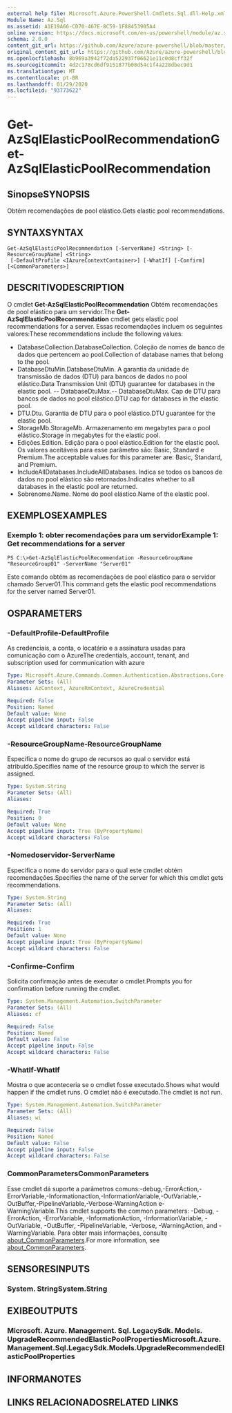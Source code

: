 ```yaml
---
external help file: Microsoft.Azure.PowerShell.Cmdlets.Sql.dll-Help.xml
Module Name: Az.Sql
ms.assetid: A1E19A66-CD70-467E-8C59-1F88453905A4
online version: https://docs.microsoft.com/en-us/powershell/module/az.sql/get-azsqlelasticpoolrecommendation
schema: 2.0.0
content_git_url: https://github.com/Azure/azure-powershell/blob/master/src/Sql/Sql/help/Get-AzSqlElasticPoolRecommendation.md
original_content_git_url: https://github.com/Azure/azure-powershell/blob/master/src/Sql/Sql/help/Get-AzSqlElasticPoolRecommendation.md
ms.openlocfilehash: 8b969a3942f72da522937f06621e11c0d8cff32f
ms.sourcegitcommit: 4d2c178cd6df9151877b08d54c1f4a228dbec9d1
ms.translationtype: MT
ms.contentlocale: pt-BR
ms.lasthandoff: 01/29/2020
ms.locfileid: "93773622"
---
```

# <span data-ttu-id="5f2d5-101">Get-AzSqlElasticPoolRecommendation</span><span class="sxs-lookup"><span data-stu-id="5f2d5-101">Get-AzSqlElasticPoolRecommendation</span></span>

## <span data-ttu-id="5f2d5-102">Sinopse</span><span class="sxs-lookup"><span data-stu-id="5f2d5-102">SYNOPSIS</span></span>
<span data-ttu-id="5f2d5-103">Obtém recomendações de pool elástico.</span><span class="sxs-lookup"><span data-stu-id="5f2d5-103">Gets elastic pool recommendations.</span></span>

## <span data-ttu-id="5f2d5-104">SYNTAX</span><span class="sxs-lookup"><span data-stu-id="5f2d5-104">SYNTAX</span></span>

```
Get-AzSqlElasticPoolRecommendation [-ServerName] <String> [-ResourceGroupName] <String>
 [-DefaultProfile <IAzureContextContainer>] [-WhatIf] [-Confirm] [<CommonParameters>]
```

## <span data-ttu-id="5f2d5-105">DESCRITIVO</span><span class="sxs-lookup"><span data-stu-id="5f2d5-105">DESCRIPTION</span></span>
<span data-ttu-id="5f2d5-106">O cmdlet **Get-AzSqlElasticPoolRecommendation** Obtém recomendações de pool elástico para um servidor.</span><span class="sxs-lookup"><span data-stu-id="5f2d5-106">The **Get-AzSqlElasticPoolRecommendation** cmdlet gets elastic pool recommendations for a server.</span></span>
<span data-ttu-id="5f2d5-107">Essas recomendações incluem os seguintes valores:</span><span class="sxs-lookup"><span data-stu-id="5f2d5-107">These recommendations include the following values:</span></span>
- <span data-ttu-id="5f2d5-108">DatabaseCollection.</span><span class="sxs-lookup"><span data-stu-id="5f2d5-108">DatabaseCollection.</span></span> <span data-ttu-id="5f2d5-109">Coleção de nomes de banco de dados que pertencem ao pool.</span><span class="sxs-lookup"><span data-stu-id="5f2d5-109">Collection of database names that belong to the pool.</span></span> 
- <span data-ttu-id="5f2d5-110">DatabaseDtuMin.</span><span class="sxs-lookup"><span data-stu-id="5f2d5-110">DatabaseDtuMin.</span></span> <span data-ttu-id="5f2d5-111">A garantia da unidade de transmissão de dados (DTU) para bancos de dados no pool elástico.</span><span class="sxs-lookup"><span data-stu-id="5f2d5-111">Data Transmission Unit (DTU) guarantee for databases in the elastic pool.</span></span> 
 <span data-ttu-id="5f2d5-112">-- DatabaseDtuMax.</span><span class="sxs-lookup"><span data-stu-id="5f2d5-112">-- DatabaseDtuMax.</span></span> <span data-ttu-id="5f2d5-113">Cap de DTU para bancos de dados no pool elástico.</span><span class="sxs-lookup"><span data-stu-id="5f2d5-113">DTU cap for databases in the elastic pool.</span></span> 
- <span data-ttu-id="5f2d5-114">DTU.</span><span class="sxs-lookup"><span data-stu-id="5f2d5-114">Dtu.</span></span> <span data-ttu-id="5f2d5-115">Garantia de DTU para o pool elástico.</span><span class="sxs-lookup"><span data-stu-id="5f2d5-115">DTU guarantee for the elastic pool.</span></span> 
- <span data-ttu-id="5f2d5-116">StorageMb.</span><span class="sxs-lookup"><span data-stu-id="5f2d5-116">StorageMb.</span></span> <span data-ttu-id="5f2d5-117">Armazenamento em megabytes para o pool elástico.</span><span class="sxs-lookup"><span data-stu-id="5f2d5-117">Storage in megabytes for the elastic pool.</span></span> 
- <span data-ttu-id="5f2d5-118">Edições.</span><span class="sxs-lookup"><span data-stu-id="5f2d5-118">Edition.</span></span> <span data-ttu-id="5f2d5-119">Edição para o pool elástico.</span><span class="sxs-lookup"><span data-stu-id="5f2d5-119">Edition for the elastic pool.</span></span> <span data-ttu-id="5f2d5-120">Os valores aceitáveis para esse parâmetro são: Basic, Standard e Premium.</span><span class="sxs-lookup"><span data-stu-id="5f2d5-120">The acceptable values for this parameter are: Basic, Standard, and Premium.</span></span> 
- <span data-ttu-id="5f2d5-121">IncludeAllDatabases.</span><span class="sxs-lookup"><span data-stu-id="5f2d5-121">IncludeAllDatabases.</span></span> <span data-ttu-id="5f2d5-122">Indica se todos os bancos de dados no pool elástico são retornados.</span><span class="sxs-lookup"><span data-stu-id="5f2d5-122">Indicates whether to all databases in the elastic pool are returned.</span></span> 
- <span data-ttu-id="5f2d5-123">Sobrenome.</span><span class="sxs-lookup"><span data-stu-id="5f2d5-123">Name.</span></span> <span data-ttu-id="5f2d5-124">Nome do pool elástico.</span><span class="sxs-lookup"><span data-stu-id="5f2d5-124">Name of the elastic pool.</span></span>

## <span data-ttu-id="5f2d5-125">EXEMPLOS</span><span class="sxs-lookup"><span data-stu-id="5f2d5-125">EXAMPLES</span></span>

### <span data-ttu-id="5f2d5-126">Exemplo 1: obter recomendações para um servidor</span><span class="sxs-lookup"><span data-stu-id="5f2d5-126">Example 1: Get recommendations for a server</span></span>
```
PS C:\>Get-AzSqlElasticPoolRecommendation -ResourceGroupName "ResourceGroup01" -ServerName "Server01"
```

<span data-ttu-id="5f2d5-127">Este comando obtém as recomendações de pool elástico para o servidor chamado Server01.</span><span class="sxs-lookup"><span data-stu-id="5f2d5-127">This command gets the elastic pool recommendations for the server named Server01.</span></span>

## <span data-ttu-id="5f2d5-128">OS</span><span class="sxs-lookup"><span data-stu-id="5f2d5-128">PARAMETERS</span></span>

### <span data-ttu-id="5f2d5-129">-DefaultProfile</span><span class="sxs-lookup"><span data-stu-id="5f2d5-129">-DefaultProfile</span></span>
<span data-ttu-id="5f2d5-130">As credenciais, a conta, o locatário e a assinatura usadas para comunicação com o Azure</span><span class="sxs-lookup"><span data-stu-id="5f2d5-130">The credentials, account, tenant, and subscription used for communication with azure</span></span>

```yaml
Type: Microsoft.Azure.Commands.Common.Authentication.Abstractions.Core.IAzureContextContainer
Parameter Sets: (All)
Aliases: AzContext, AzureRmContext, AzureCredential

Required: False
Position: Named
Default value: None
Accept pipeline input: False
Accept wildcard characters: False
```

### <span data-ttu-id="5f2d5-131">-ResourceGroupName</span><span class="sxs-lookup"><span data-stu-id="5f2d5-131">-ResourceGroupName</span></span>
<span data-ttu-id="5f2d5-132">Especifica o nome do grupo de recursos ao qual o servidor está atribuído.</span><span class="sxs-lookup"><span data-stu-id="5f2d5-132">Specifies name of the resource group to which the server is assigned.</span></span>

```yaml
Type: System.String
Parameter Sets: (All)
Aliases:

Required: True
Position: 0
Default value: None
Accept pipeline input: True (ByPropertyName)
Accept wildcard characters: False
```

### <span data-ttu-id="5f2d5-133">-Nomedoservidor</span><span class="sxs-lookup"><span data-stu-id="5f2d5-133">-ServerName</span></span>
<span data-ttu-id="5f2d5-134">Especifica o nome do servidor para o qual este cmdlet obtém recomendações.</span><span class="sxs-lookup"><span data-stu-id="5f2d5-134">Specifies the name of the server for which this cmdlet gets recommendations.</span></span>

```yaml
Type: System.String
Parameter Sets: (All)
Aliases:

Required: True
Position: 1
Default value: None
Accept pipeline input: True (ByPropertyName)
Accept wildcard characters: False
```

### <span data-ttu-id="5f2d5-135">-Confirme</span><span class="sxs-lookup"><span data-stu-id="5f2d5-135">-Confirm</span></span>
<span data-ttu-id="5f2d5-136">Solicita confirmação antes de executar o cmdlet.</span><span class="sxs-lookup"><span data-stu-id="5f2d5-136">Prompts you for confirmation before running the cmdlet.</span></span>

```yaml
Type: System.Management.Automation.SwitchParameter
Parameter Sets: (All)
Aliases: cf

Required: False
Position: Named
Default value: False
Accept pipeline input: False
Accept wildcard characters: False
```

### <span data-ttu-id="5f2d5-137">-WhatIf</span><span class="sxs-lookup"><span data-stu-id="5f2d5-137">-WhatIf</span></span>
<span data-ttu-id="5f2d5-138">Mostra o que aconteceria se o cmdlet fosse executado.</span><span class="sxs-lookup"><span data-stu-id="5f2d5-138">Shows what would happen if the cmdlet runs.</span></span>
<span data-ttu-id="5f2d5-139">O cmdlet não é executado.</span><span class="sxs-lookup"><span data-stu-id="5f2d5-139">The cmdlet is not run.</span></span>

```yaml
Type: System.Management.Automation.SwitchParameter
Parameter Sets: (All)
Aliases: wi

Required: False
Position: Named
Default value: False
Accept pipeline input: False
Accept wildcard characters: False
```

### <span data-ttu-id="5f2d5-140">CommonParameters</span><span class="sxs-lookup"><span data-stu-id="5f2d5-140">CommonParameters</span></span>
<span data-ttu-id="5f2d5-141">Esse cmdlet dá suporte a parâmetros comuns:-debug,-ErrorAction,-ErrorVariable,-Informationaction,-InformationVariable,-OutVariable,-OutBuffer,-PipelineVariable,-Verbose-WarningAction e-WarningVariable.</span><span class="sxs-lookup"><span data-stu-id="5f2d5-141">This cmdlet supports the common parameters: -Debug, -ErrorAction, -ErrorVariable, -InformationAction, -InformationVariable, -OutVariable, -OutBuffer, -PipelineVariable, -Verbose, -WarningAction, and -WarningVariable.</span></span> <span data-ttu-id="5f2d5-142">Para obter mais informações, consulte [about_CommonParameters](https://go.microsoft.com/fwlink/?LinkID=113216).</span><span class="sxs-lookup"><span data-stu-id="5f2d5-142">For more information, see [about_CommonParameters](https://go.microsoft.com/fwlink/?LinkID=113216).</span></span>

## <span data-ttu-id="5f2d5-143">SENSORES</span><span class="sxs-lookup"><span data-stu-id="5f2d5-143">INPUTS</span></span>

### <span data-ttu-id="5f2d5-144">System. String</span><span class="sxs-lookup"><span data-stu-id="5f2d5-144">System.String</span></span>

## <span data-ttu-id="5f2d5-145">EXIBE</span><span class="sxs-lookup"><span data-stu-id="5f2d5-145">OUTPUTS</span></span>

### <span data-ttu-id="5f2d5-146">Microsoft. Azure. Management. Sql. LegacySdk. Models. UpgradeRecommendedElasticPoolProperties</span><span class="sxs-lookup"><span data-stu-id="5f2d5-146">Microsoft.Azure.Management.Sql.LegacySdk.Models.UpgradeRecommendedElasticPoolProperties</span></span>

## <span data-ttu-id="5f2d5-147">INFORMA</span><span class="sxs-lookup"><span data-stu-id="5f2d5-147">NOTES</span></span>

## <span data-ttu-id="5f2d5-148">LINKS RELACIONADOS</span><span class="sxs-lookup"><span data-stu-id="5f2d5-148">RELATED LINKS</span></span>
